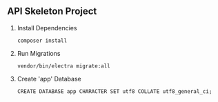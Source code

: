 
## API Skeleton Project  
  
1. Install Dependencies  
  
	`composer install`  
  
2. Run Migrations  
  
	`vendor/bin/electra migrate:all`  

 3. Create 'app' Database  
  
	`CREATE DATABASE app CHARACTER SET utf8 COLLATE utf8_general_ci;`